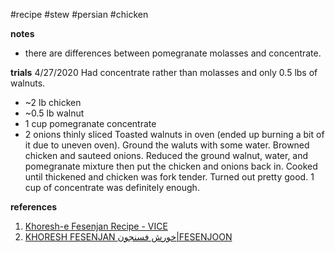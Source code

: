 #recipe #stew #persian #chicken 

**notes**
- there are differences between pomegranate molasses and concentrate.

**trials**
4/27/2020
Had concentrate rather than molasses and only 0.5 lbs of walnuts. 
- ~2 lb chicken
- ~0.5 lb walnut
- 1 cup pomegranate concentrate
- 2 onions thinly sliced
Toasted walnuts in oven (ended up burning a bit of it due to uneven oven). 
Ground the waluts with some water. Browned chicken and sauteed onions. Reduced
the ground walnut, water, and pomegranate mixture then put the chicken and onions
back in. Cooked until thickened and chicken was fork tender. Turned out pretty 
good. 1 cup of concentrate was definitely enough.

**references**
1. [Khoresh-e Fesenjan Recipe - VICE](https://www.vice.com/en_us/article/d3xyqy/khoresh-e-fesenjan-recipe)
2. [KHORESH FESENJAN خورش فسنجون\|FESENJOON](https://persianmama.com/chicken-in-walnut-pomegranate-sauce-khoresht-fesenjan/)